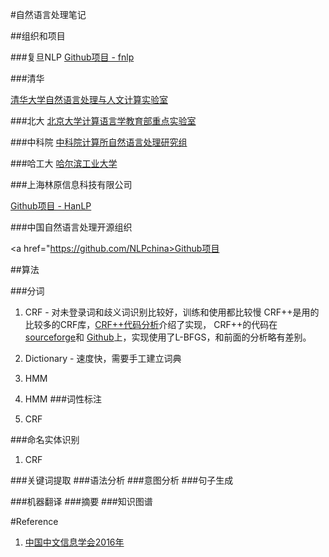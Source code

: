 
#自然语言处理笔记

##组织和项目

###复旦NLP
<a href="https://github.com/FudanNLP">Github项目 - fnlp</a>

###清华

<a href="http://nlp.csai.tsinghua.edu.cn/site2/index.php/zh">清华大学自然语言处理与人文计算实验室</a>

###北大
<a href="http://klcl.pku.edu.cn/">北京大学计算语言学教育部重点实验室</a>

###中科院
<a href="http://nlp.ict.ac.cn/index_zh.php">中科院计算所自然语言处理研究组</a>

###哈工大
<a href="http://ir.hit.edu.cn/member_introduce">哈尔滨工业大学</a>

###上海林原信息科技有限公司

<a href="https://github.com/hankcs/HanLP">Github项目 - HanLP</a>

###中国自然语言处理开源组织

<a href="https://github.com/NLPchina>Github项目</a>


##算法


###分词

1. CRF - 对未登录词和歧义词识别比较好，训练和使用都比较慢
CRF++是用的比较多的CRF库，<a href="http://www.hankcs.com/ml/crf-code-analysis.html">CRF++代码分析</a>介绍了实现，
CRF++的代码在<a href="https://sourceforge.net/projects/crfpp/">sourceforge</a>和
<a href="https://github.com/taku910/crfpp">Github</a>上，实现使用了L-BFGS，和前面的分析略有差别。
2. Dictionary - 速度快，需要手工建立词典
3. HMM
4. HMM
###词性标注

1. CRF

###命名实体识别

1. CRF

###关键词提取 
###语法分析
###意图分析
###句子生成

###机器翻译
###摘要
###知识图谱




#Reference

1. <a href="http://www.cipsc.org.cn/qngw/?p=800">中国中文信息学会2016年</a>